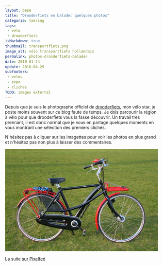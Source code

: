 ```yaml
---
layout: base
title: "Drooderfiets en balade: quelques photos"
categorie: toering
tags: 
 - vélo
 - drooderfiets
isMarkdown: true
thumbnail: transportfiets.png
image_alt: vélo transportfiets hollandais
permalink: photos-drooderfiets-balade/
date: 2010-01-24
update: 2016-04-29
subfooters:
 - velos
 - expo
 - cliches
TODO: images external
---
```


Depuis que je suis le photographe officiel de [drooderfiets](/drooderfiets-mon-nouveau-velo), mon vélo star, je poste moins souvent sur ce blog faute de temps. Je dois parcourir la région à vélo pour que drooderfiets vous la fasse découvrir. Un travail très prennant, il est donc normal que je vous en partage quelques moments en vous montrant une sélection des premiers clichés.

N'hésitez pas à cliquer sur les imagettes pour voir les photos en plus grand et n'hésitez pas non plus à laisser des commentaires.

[![ photo portrait de drooderfiets](drooderfiets_1280.jpg)](https://pixelfed.social/p/drooderfiets/537184194011995437)

La suite [sur Pixelfed](https://pixelfed.social/drooderfiets)
